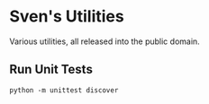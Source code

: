 Sven's Utilities
================

Various utilities, all released into the public domain.

## Run Unit Tests

    python -m unittest discover
